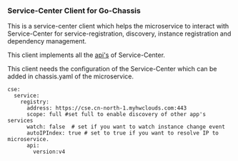 ### Service-Center Client for Go-Chassis
This is a service-center client which helps the microservice to interact with Service-Center
for service-registration, discovery, instance registration and dependency management.

This client implements all the [api's](https://rawcdn.githack.com/ServiceComb/service-center/master/docs/api-docs.html) of Service-Center.

This client needs the configuration of the Service-Center which can be added in chassis.yaml of the microservice.
```
cse:
  service:
    registry:
      address: https://cse.cn-north-1.myhwclouds.com:443
      scope: full #set full to enable discovery of other app's services
      watch: false  # set if you want to watch instance change event
      autoIPIndex: true # set to true if you want to resolve IP to microservice.
      api:
        version:v4
```

 
